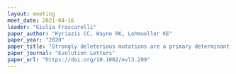 ```yaml
---
layout: meeting
meet_date: 2021-04-16
leader: "Giulia Frascarelli"
paper_author: "Kyriazis CC, Wayne RK, Lohmueller KE"
paper_year: "2020"
paper_title: "Strongly deleterious mutations are a primary determinant of extinction risk due to inbreeding depression"
paper_journal: "Evolution Letters"
paper_url: "https://doi.org/10.1002/evl3.209"
---
```

